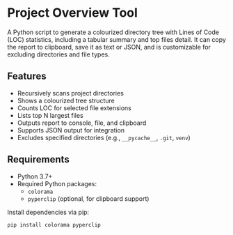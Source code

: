 # Project Overview Tool

A Python script to generate a colourized directory tree with Lines of Code (LOC) statistics, including a tabular summary and top files detail. It can copy the report to clipboard, save it as text or JSON, and is customizable for excluding directories and file types.

## Features

- Recursively scans project directories
- Shows a colourized tree structure
- Counts LOC for selected file extensions
- Lists top N largest files
- Outputs report to console, file, and clipboard
- Supports JSON output for integration
- Excludes specified directories (e.g., `__pycache__`, `.git`, `venv`)

## Requirements

- Python 3.7+
- Required Python packages:
  - `colorama`
  - `pyperclip` (optional, for clipboard support)

Install dependencies via pip:

```bash
pip install colorama pyperclip
